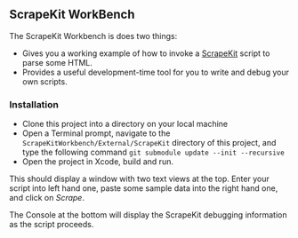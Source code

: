 ## ScrapeKit WorkBench ##
The ScrapeKit Workbench is does two things:

* Gives you a working example of how to invoke a [ScrapeKit](http://github.com/edwardaux/ScrapeKit) script to parse some HTML.
* Provides a useful development-time tool for you to write and debug your own scripts.

### Installation ###
* Clone this project into a directory on your local machine
* Open a Terminal prompt, navigate to the `ScrapeKitWorkbench/External/ScrapeKit` directory of this project, and type the following command `git submodule update --init --recursive`
* Open the project in Xcode, build and run.

This should display a window with two text views at the top.  Enter your script into left hand one, paste some sample data into the right hand one, and click on *Scrape*.

The Console at the bottom will display the ScrapeKit debugging information as the script proceeds.